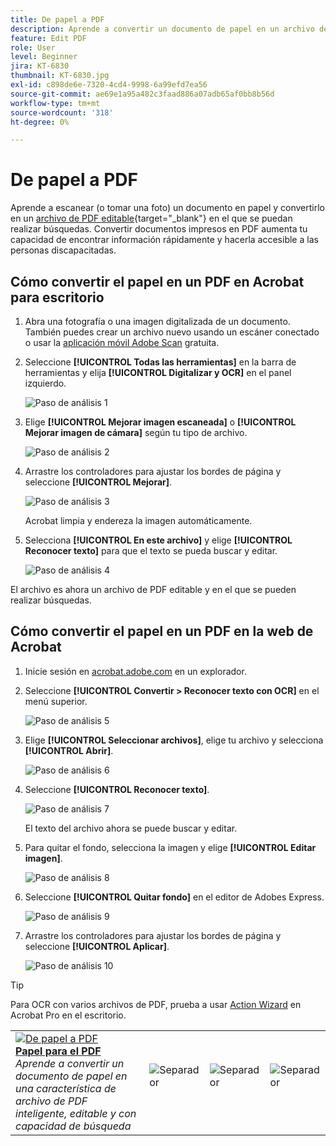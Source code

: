 ```yaml
---
title: De papel a PDF
description: Aprende a convertir un documento de papel en un archivo de PDF inteligente, editable y con capacidad de búsqueda
feature: Edit PDF
role: User
level: Beginner
jira: KT-6830
thumbnail: KT-6830.jpg
exl-id: c898de6e-7320-4cd4-9998-6a99efd7ea56
source-git-commit: ae69e1a95a482c3faad886a07adb65af0bb8b56d
workflow-type: tm+mt
source-wordcount: '318'
ht-degree: 0%

---
```


# De papel a PDF

Aprende a escanear (o tomar una foto) un documento en papel y convertirlo en un [archivo de PDF editable](https://www.adobe.com/es/acrobat/online/pdf-editor.html){target="_blank"} en el que se puedan realizar búsquedas. Convertir documentos impresos en PDF aumenta tu capacidad de encontrar información rápidamente y hacerla accesible a las personas discapacitadas.

## Cómo convertir el papel en un PDF en Acrobat para escritorio

1. Abra una fotografía o una imagen digitalizada de un documento. También puedes crear un archivo nuevo usando un escáner conectado o usar la [aplicación móvil Adobe Scan](https://adobescan.app.link/GpBqG8Bkoeb) gratuita.

1. Seleccione **[!UICONTROL Todas las herramientas]** en la barra de herramientas y elija **[!UICONTROL Digitalizar y OCR]** en el panel izquierdo.

   ![Paso de análisis 1](../assets/Scan_1.png)

1. Elige **[!UICONTROL Mejorar imagen escaneada]** o **[!UICONTROL Mejorar imagen de cámara]** según tu tipo de archivo.

   ![Paso de análisis 2](../assets/Scan_2.png)

1. Arrastre los controladores para ajustar los bordes de página y seleccione **[!UICONTROL Mejorar]**.

   ![Paso de análisis 3](../assets/Scan_3.png)

   Acrobat limpia y endereza la imagen automáticamente.

1. Selecciona **[!UICONTROL En este archivo]** y elige **[!UICONTROL Reconocer texto]** para que el texto se pueda buscar y editar.

   ![Paso de análisis 4](../assets/Scan_4.png)

El archivo es ahora un archivo de PDF editable y en el que se pueden realizar búsquedas.

## Cómo convertir el papel en un PDF en la web de Acrobat

1. Inicie sesión en [acrobat.adobe.com](https://acrobat.adobe.com/es/es) en un explorador.

1. Seleccione **[!UICONTROL Convertir > Reconocer texto con OCR]** en el menú superior.

   ![Paso de análisis 5](../assets/Scan_5.png)

1. Elige **[!UICONTROL Seleccionar archivos]**, elige tu archivo y selecciona **[!UICONTROL Abrir]**.

   ![Paso de análisis 6](../assets/Scan_6.png)

1. Seleccione **[!UICONTROL Reconocer texto]**.

   ![Paso de análisis 7](../assets/Scan_7.png)

   El texto del archivo ahora se puede buscar y editar.

1. Para quitar el fondo, selecciona la imagen y elige **[!UICONTROL Editar imagen]**.

   ![Paso de análisis 8](../assets/Scan_8.png)

1. Seleccione **[!UICONTROL Quitar fondo]** en el editor de Adobes Express.

   ![Paso de análisis 9](../assets/Scan_9.png)

1. Arrastre los controladores para ajustar los bordes de página y seleccione **[!UICONTROL Aplicar]**.

   ![Paso de análisis 10](../assets/Scan_10.png)


>[!TIP]
>
>Para OCR con varios archivos de PDF, prueba a usar [Action Wizard](../advanced-tasks/action.md) en Acrobat Pro en el escritorio.

<table style="table-layout:fixed">
<tr>
  <td>
    <a href="scan-and-ocr.md">
      <img alt="De papel a PDF" src="../assets/scan.png" />
    </a>
    <div>
    <a href="scan-and-ocr.md"><strong>Papel para el PDF</strong></a>
    </div>
    <em>Aprende a convertir un documento de papel en una característica de archivo de PDF inteligente, editable y con capacidad de búsqueda</em>
    <br>
  </td>
  <td>
      <img alt="Separador" src="../assets/Whitespacer.png" />
      <div>
      <br>
  </td>
  <td>
      <img alt="Separador" src="../assets/Whitespacer.png" />
      <div>
      <br>
  </td>
  <td>
      <img alt="Separador" src="../assets/Whitespacer.png" />
      <div>
      <br>
  </td>
</tr>
</table>